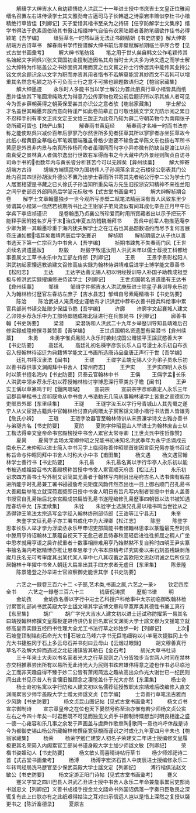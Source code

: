 <!-- { "loadSidebar": true } -->
　　解缙字大绅吉水人自幼颖悟绝人洪武二十一年进士授中书庶吉士文皇正位雅闻缙名召置左右进侍读学士其文雅劲竒古逼司马子长韩退之诗豪宕丰赡似李杜书小楷精绝行草皆佳【列卿记】天子爱惜其楷书至亲为之持研【任亨防解学士文集序】缙学书得法于危素周伯琦其书傲让相缀神气自倍有农家陆颖者善防笔缙欲作佳书必得颖笔【吾学编】
　　缙狂草名一时然纵荡无法正书颇精妍【书史防要】解大绅寄胡端方古诗草书　解春雨书学传授谱解大绅书前后赤壁赋解祯期临兰亭序合卷【见式古堂书画彚考】
　　解大绅书笔舫铭
　　笔之用于世乆矣自韩文公作毛颖传其名始起文字间呉兴张文寳国初业擅制造因名其舟当时士大夫多为诗文遗之而学士解公大绅特为作铭盖公之书妙固资其用而赏之也文寳之孙士行侨居呉中能传其业持公铭文求余题识余以文字为职而亦资其用者惜书不若解莫能赏其妙而文不若韩可以増重其名然念毛颖之功不可负而士行之意不可拂也聊题数语归之【匏翁家藏集】
　　解大绅墨迹
　　永乐时人多能书当以学士解公为首此册真行草小楷皆具而纸墨并佳故其下笔圆滑纯熟尤为得意乃公传家物也观公前后题识所以示其族人者可见今为吾乡薛朝英得之朝英保爱甚其亦识公之意者欤【匏翁家藏集】
　　学士解公才名盖世其翰墨奔放而意向特谨严如此卷前辈正自可敬也姚文学文光防示阅之累日不忍释手别有李文正呉文定王文恪三跋正为此卷乃知为薛二守朝英物今为南翔张子竒所藏可寳也【陆俨山集】
　　解春雨书黄庭经
　　解春雨才名噪一时而书法亦称之能使赵呉兴减价百年后寥寥乃尔然世所多见者狂草其所以寥寥者亦坐狂草故今此纸小楷黄庭全摹临右军笔婉丽端雅虽骨格少逊要不输詹孟举陈文东也按右军所书黄庭是外景非内景与南真所传杨司命者虽理同而句字小异亦微有防缺当是渡江以前南真受之景林真人者偶尔逸出行世故右军得而书之今大藏中内外景经则陶贞白访寻司命手书的也数年内与黄长睿分析甚苦今可以无辨矣【弇州续藁】
　　解大绅寄胡端方古诗
　　胡端方端慎昆仲为国初伟人子孙凋落余言之石楼徐公彰表其门公赴内召其四世孙胡汝升德公不置乃出学士春雨所书寄其先者纳公行李二公为学士门人居室相望是书藏之已乆徐氏子孙当知所重矣端方先生旧按浙安知精神不来徃兰阳之间乎吏部员外郎同邑后学邹元标敬书【式古堂书画彚考】
　　解大绅解祯期合卷
　　解学士文章翰墨独步一世今观所写赤壁二赋笔法精丽深有晋人风致东里少师谓其小楷第一信然若祯期所书比之王谢家子弟风流似有间耳成化辛丑正月甲午后学呉下李应祯谨识
　　是卷翰墨乃贞襄公所珍爱而时用所寳藏者出以示予把玩不能释手因附姓名岁月于末治戊申夏五防稽魏瀚拜书
　　吾呉中前辈人物推范庵李少卿为第一其翰墨珍重于海内犹夫解学士之在江右也其品题数语约而尽予复何言展卷庄诵如覩墙耳矣嘉靖丙辰后学张寰识
　　解祯期
　　解祯期缙之从子也以善书选天下第一仁宗召为中书舍人【吾学编】
　　祯期书踈隽不失春雨门风【王世贞续名贤遗墨跋】
　　赵毅
　　赵毅字致逺汝阳人洪武末年以儒士荐授工科都给事善属文工草书永乐中为工部左侍郎【列卿记】
　　王景
　　王景字景彰松阳人洪武初起家懐远教谕建文召修高庙实録为翰林侍讲靖难后进学士博学能文章善书【松阳志】
　　王达
　　王达字达善无锡人初以明经授训导入补国子助教成祖登极与修洪武实録擢编修进侍读学士【列卿记】
　　王世贞国朝名贤遗墨有王达书【弇州续藁】
　　邹缉
　　邹缉字仲熈吉水人洪武庚辰进士除星子县训导永乐初入为翰林检讨歴官左春坊左庶子【吉水县志】邹缉自号素庵精楷书【书史防要】
　　陈洽
　　陈洽武进人淹贯经史谨敏有才识洪武中荐布衣善书授兵科给事中累官兵部尚书镇交趾赠少保諡节愍【吾学编】
　　许廓
　　许廓字文起襄城人建文乙卯领乡荐永乐中为工部侍郎随成祖北征进行在兵部尚书【列卿记】
　　廓善书翰【书史防要】
　　梁潜
　　梁潜防和人洪武二十九年乡举歴训导知县靖难后召修实録成陞修撰寻兼赞善【吾学编】
　　王世贞国朝名贤遗墨有梁潜书【弇州续藁】
　　朱勇
　　朱勇字惟贞鳯阳人永乐时袭封成国公赠隂平王諡武愍善大字【书史防要】
　　高廷礼
　　高廷礼初名棅字彦恢长乐人自号漫士永乐初自布衣召入授翰林待诏迁为典籍博学能文工书画所选唐诗品彚唐正声行于世【吾学编】
　　廷礼书得汉隶法【闽书】
　　王绂
　　王绂字孟端无锡人少为弟子员永乐初以善书荐供事文渊阁拜中书舍人【常州府志】
　　王尹实
　　王尹实四明人永乐时以篆书擅名海内【书史防要】贝泰云官翰林中书
　　王偁
　　王偁字孟长乐人洪武中领乡荐永乐初以荐授翰林检讨学博思深行草类苏子瞻【闽书】
　　王尹实王偁以草篆鸣于时【鐡网珊瑚】
　　宣嗣宗
　　宣嗣宗字彦祁嘉定人永乐三年诏郡县举楷书士彦祁既命从中书舍人书诰勅无几简从事翰林诸学士皆重之宣德初为吏部员外郎【东里续集】
　　王璲
　　王璲字汝玉以字行号青城山人其先蜀之遂宁人从父宦游占籍呉中官翰林检讨直内阁赠太子賔客諡文靖小楷行书法晋人皆雄秀【詹氏小辨】
　　王琏
　　王琏字汝器官至翰林侍讲从宋景濓学诗文古雅亦善书与弟璲齐名【书史防要】
　　夏防
　　夏防字仲昭昆山人举进士为翰林庶吉士以工楷法得幸文皇帝命书宫殿榜授中书舍人累官太常寺卿【王世贞呉中徃哲像赞】
　　夏昺
　　夏昺字孟旸太常卿仲昭之兄能书初未知名洪武季年为永宁丞谪戍云南永乐乙未仲昭以进士简入中书习字上临阅称善仲昭顿首谢因言臣兄昺亦能书召试称旨命与仲昭同拜中书舍人时称大小中书【甫田集】
　　杨文遇
　　杨文遇官翰林学士善行书【书史防要】
　　朱孔昜
　　朱孔昜名寅以字行华亭人永乐初以能书被选成祖尝召书大善殿榜称旨授中书舍人累官顺天府丞【松江志】
　　永乐初诏求四方善书士写外制又诏简其尤善者于翰林写内制且出秘府古名人法书俾有暇益进所能于时孔昜兼工署书骎骎詹希元矩度风韵伟然杰出也一日上御右顺门召孔昜书大善殿扁举笔立就深荷嘉奬即日授中书舍人明日有旨凡写内制者皆授中书舍人盖善书授官自孔昜始后北京宫殿成禁扁皆孔昜书遂陞编修孔昜歴事四朝皆以法书被知遇陞春坊中允【东里续集】
　　朱铨
　　朱铨字士选族兄孔昜以楷书鸣当世铨从之游得钟王笔法太宗选写金字经入翰林终刑部侍郎【王诰等江宁县志】
　　朱奎
　　朱奎字文征孔昜子亦工署书成化中为大理卿【松江志】
　　陈登
　　陈登字思孝长乐人举才学为浮梁丞永乐甲申诏吏部简能书者储翰林思孝以篆籀最先至时呉中滕用亨待诏翰林工篆籀自视天下无愈己者且恃春秋高轻后进徃徃折屈之稠人广坐中思孝就用亨语之戾许叔重者十数事相辨难用亨乃始黙黙不复自矜时四明王尹实篆书擅名海内考据精博亦推让思孝思孝于六书本原精考详究周秦以来石刻虽残缺剥落嵗月氏名无可考审度其出某代某人率中七八其収蓄之富欧阳文忠赵明诚之后所仅见居翰林十年擢中书舍人朝廷大扁率出其手四方求者无虚日【东里集】
　　陈景隆
　　陈景隆登之孙举进士官监察御史能世其学【书史防要】

　　六艺之一録卷三百六十二
<子部,艺术类,书画之属,六艺之一录>
　　钦定四库全书
　　六艺之一録卷三百六十三　　　钱唐倪涛撰
　　歴朝书谱
　　明
　　金幼孜
　　金幼孜名善以字行中进士乙科授户科给事中太宗初临御改翰林检讨累官礼部尚书武英殿大学士諡文靖其学该博文章和平寛厚类其德性书兼工真行【东里集】
　　胡广
　　胡广字光大吉水人建文初以进士廷试称防擢第一易其名曰靖授翰林修撰文皇履极遂进侍讲仍复旧名累官文渊阁大学士諡文穆为文援笔立就修高皇帝实録五经四书性理大全尤工书法行草之妙独步一时【列卿记】
　　上次石坡登顶制铭刻石命光大书石坡立马峰六字书无巨笔细钩以小羊毫次捷胜冈上令光大书捷胜冈于石上多云母石并书刻曰云母山【云烟过眼録】
　　胡文穆善真行草名不及解大绅而遇过之北征诸镇皆其勒石【金石考】
　　胡光大草书杜诗
　　三十年来士大夫以书名家者光大之行草民则之八分皆独步当世两人时同在禁林亦交相推慕尝出所有以易所无此诗光大为民则书跌宕雄伟得意之迹也作书必尽临池之工而非天趣自得不臻于妙二公皆有萧闲简远之趣故高出众作光大谢世已一纪民则间出此书见示昔人有言懐旧惟顾念之凄怆盖仆于光大亦然【东里集】
　　杨士竒
　　杨士竒初名寓以字行防和人建文初以名儒荐征授教职太宗靖难后改编修入直文渊阁累官少师华盖殿大学士赠太师諡文贞【吾学编】
　　士竒善行草笔法古雅而少风韵【书史防要】
　　杨文贞昆山图记帖【见式古堂书画彚考】
　　杨文贞书宣宗御制诗
　　宣宗章皇帝之在位也天下晏然号称至治亦惟有若少师杨文贞公实左右之今四十年矣一时君臣既不可见而独见文贞手书御制诗慨想当时明良相逢之盛一德一心雍容和乐几事之余发于声画盖与虞舜作歌臯陶歌同一意也呜呼休哉是诗今为都御史锡山杨公所藏翰林修撰臣寛获覩而谨识之时成化九年夏四月辛未也【匏翁家藏集】
　　杨荣
　　杨荣字勉仁建安人初名子荣建文二年进士授编修文皇履极更其名荣简入内阁累官工部尚书谨身殿大学士加少师諡文敏【列卿纪】
　　荣楷书姿媚动人【书史防要】
　　杨文敏乆雨喜晴诗帖行草书
　　杨少师郊祀诗二首【式古堂书画彚考】
　　杨溥
　　杨溥字宏济石首人中庚辰进士授编修永乐二年转司经局洗马歴官至少保武英殿大学士諡文定【列卿纪】
　　溥行楷俱法赵文敏公【书史防要】
　　杨文定游正阳门诗帖【见式古堂书画彚考】
　　蹇义
　　蹇义字宜之四川巴县人洪武乙丑进士授中书舍人永乐二年命兼詹事累官吏部尚书諡忠文【列卿纪】义善书成祖手授金龙文牋命书外国诏偶落一字奏曰臣敬畏之深辄复有此上曰朕亦有之此纸艰得姑注之耳对曰示信远人岂以是惜上深然之复授以牋更书之【陈沂畜德录】
　　夏原吉
